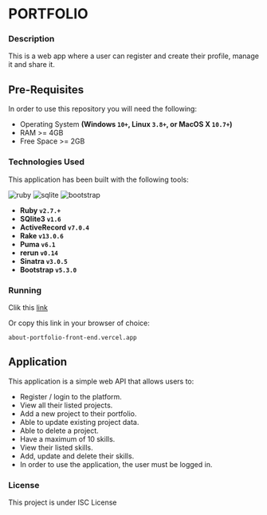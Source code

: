 # PORTFOLIO

### Description

This is a web app where a user can register and create their profile, manage it and share it.

## Pre-Requisites
In order to use this repository you will need the following:

- Operating System **(Windows `10+`, Linux `3.8+`, or MacOS X `10.7+`)**
- RAM >= 4GB
- Free Space >= 2GB

### Technologies Used

This application has been built with the following tools:

![ruby](https://img.shields.io/badge/Ruby-CC342D?style=for-the-badge&logo=ruby&logoColor=white)
![sqlite](https://img.shields.io/badge/SQLite-07405E?style=for-the-badge&logo=sqlite&logoColor=white)
![bootstrap](https://img.shields.io/badge/Bootstrap-563D7C?style=for-the-badge&logo=bootstrap&logoColor=white)


- **Ruby `v2.7.+`**
- **SQlite3 `v1.6`**
- **ActiveRecord `v7.0.4`**
- **Rake `v13.0.6`**
- **Puma `v6.1`**
- **rerun `v0.14`**
- **Sinatra `v3.0.5`**
- **Bootstrap `v5.3.0`**

### Running

Clik this [link](about-portfolio-front-end.vercel.app)

Or copy this link in your browser of choice:
```
about-portfolio-front-end.vercel.app

```
   
## Application
This application is a simple web API that allows users to:

- Register / login to the platform.
- View all their listed projects.
- Add a new project to their portfolio.
- Able to update existing project data.
- Able to delete a project.
- Have a maximum of 10 skills.
- View their listed skills.
- Add, update and delete their skills.
- In order to use the application, the user must be logged in.





### License

This project is under ISC License









